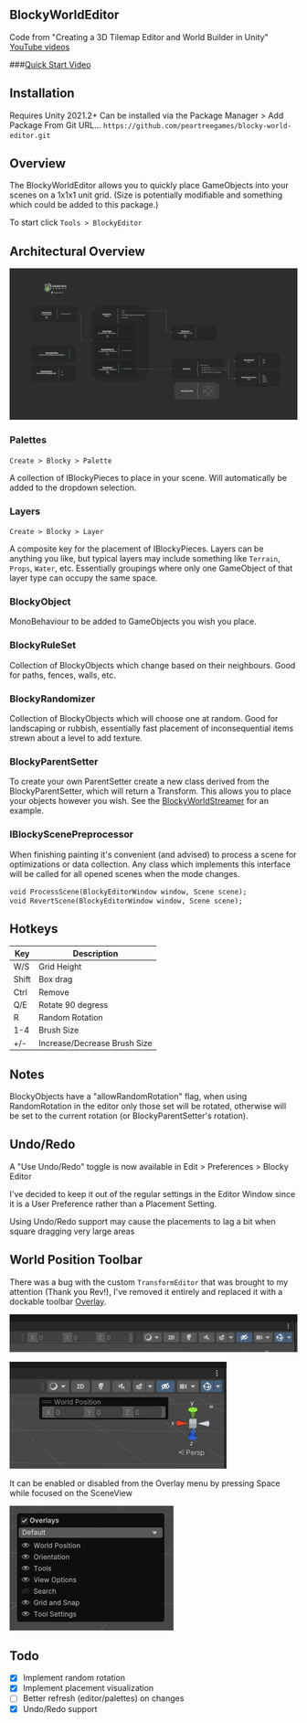 ## BlockyWorldEditor
Code from "Creating a 3D Tilemap Editor and World Builder in Unity" [YouTube videos](https://youtu.be/ZxWkhdcHD-4)

###[Quick Start Video](https://www.youtube.com/watch?v=G-SbNFa2RvU&t=2s)

## Installation

Requires Unity 2021.2+
Can be installed via the Package Manager > Add Package From Git URL...
`https://github.com/peartreegames/blocky-world-editor.git`

## Overview

The BlockyWorldEditor allows you to quickly place GameObjects into your scenes on a 1x1x1 unit grid. (Size is potentially modifiable and something which could be added to this package.)

To start click `Tools > BlockyEditor`

## Architectural Overview
![Architecture](./Documentation/Architecture.png)

### Palettes

`Create > Blocky > Palette`

A collection of IBlockyPieces to place in your scene. Will automatically be added to the dropdown selection.

### Layers

`Create > Blocky > Layer`

A composite key for the placement of IBlockyPieces. Layers can be anything you like, but typical layers may include something like `Terrain`, `Props`, `Water`, etc. Essentially groupings where only one GameObject of that layer type can occupy the same space.

### BlockyObject

MonoBehaviour to be added to GameObjects you wish you place.

### BlockyRuleSet

Collection of BlockyObjects which change based on their neighbours. Good for paths, fences, walls, etc.

### BlockyRandomizer

Collection of BlockyObjects which will choose one at random. Good for landscaping or rubbish, essentially fast placement of inconsequential items strewn about a level to add texture.

### BlockyParentSetter

To create your own ParentSetter create a new class derived from the BlockyParentSetter, which will return a Transform. This allows you to place your objects however you wish. See the [BlockyWorldStreamer](https://github.com/peartreegames/blocky-world-streamer/) for an example.

### IBlockyScenePreprocessor

When finishing painting it's convenient (and advised) to process a scene for optimizations or data collection. Any class which implements this interface will be called for all opened scenes when the mode changes.

    void ProcessScene(BlockyEditorWindow window, Scene scene);
    void RevertScene(BlockyEditorWindow window, Scene scene);

## Hotkeys

| Key | Description |
| --- | --- |
| W/S | Grid Height |
| Shift | Box drag |
| Ctrl | Remove |
| Q/E | Rotate 90 degress |
| R | Random Rotation |
| 1-4 | Brush Size |
| +/- | Increase/Decrease Brush Size |

## Notes

BlockyObjects have a "allowRandomRotation" flag, when using RandomRotation in the editor only those set will be rotated, otherwise will be set to the current rotation (or BlockyParentSetter's rotation).

## Undo/Redo

A "Use Undo/Redo" toggle is now available in Edit > Preferences > Blocky Editor

I've decided to keep it out of the regular settings in the Editor Window since it is a User Preference rather than a Placement Setting.

Using Undo/Redo support may cause the placements to lag a bit when square dragging very large areas

## World Position Toolbar

There was a bug with the custom `TransformEditor` that was brought to my attention (Thank you Rev!), 
I've removed it entirely and replaced it with a dockable toolbar [Overlay](https://docs.unity3d.com/Manual/overlays.html).

![docked](Documentation/world_position.png)

![floating](Documentation/world_position_floating.png)

It can be enabled or disabled from the Overlay menu by pressing Space while focused on the SceneView

![Overlay Menu](Documentation/overlay_menu.png)

## Todo
  - [x] Implement random rotation
  - [x] Implement placement visualization
  - [ ] Better refresh (editor/palettes) on changes
  - [x] Undo/Redo support